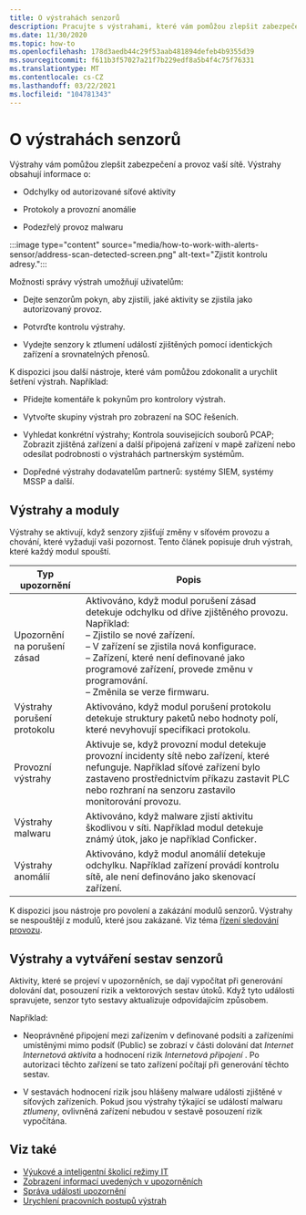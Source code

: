 ```yaml
---
title: O výstrahách senzorů
description: Pracujte s výstrahami, které vám pomůžou zlepšit zabezpečení a provoz vaší sítě.
ms.date: 11/30/2020
ms.topic: how-to
ms.openlocfilehash: 178d3aedb44c29f53aab481894defeb4b9355d39
ms.sourcegitcommit: f611b3f57027a21f7b229edf8a5b4f4c75f76331
ms.translationtype: MT
ms.contentlocale: cs-CZ
ms.lasthandoff: 03/22/2021
ms.locfileid: "104781343"
---
```

# <a name="about-sensor-alerts"></a>O výstrahách senzorů

Výstrahy vám pomůžou zlepšit zabezpečení a provoz vaší sítě. Výstrahy obsahují informace o:

- Odchylky od autorizované síťové aktivity

- Protokoly a provozní anomálie

- Podezřelý provoz malwaru

:::image type="content" source="media/how-to-work-with-alerts-sensor/address-scan-detected-screen.png" alt-text="Zjistit kontrolu adresy.":::

Možnosti správy výstrah umožňují uživatelům:

- Dejte senzorům pokyn, aby zjistili, jaké aktivity se zjistila jako autorizovaný provoz.

- Potvrďte kontrolu výstrahy.

- Vydejte senzory k ztlumení událostí zjištěných pomocí identických zařízení a srovnatelných přenosů.

K dispozici jsou další nástroje, které vám pomůžou zdokonalit a urychlit šetření výstrah. Například:

  - Přidejte komentáře k pokynům pro kontrolory výstrah.

  - Vytvořte skupiny výstrah pro zobrazení na SOC řešeních. 

  - Vyhledat konkrétní výstrahy; Kontrola souvisejících souborů PCAP; Zobrazit zjištěná zařízení a další připojená zařízení v mapě zařízení nebo odesílat podrobnosti o výstrahách partnerským systémům.

  - Dopředné výstrahy dodavatelům partnerů: systémy SIEM, systémy MSSP a další.

## <a name="alerts-and-engines"></a>Výstrahy a moduly

Výstrahy se aktivují, když senzory zjišťují změny v síťovém provozu a chování, které vyžadují vaši pozornost. Tento článek popisuje druh výstrah, které každý modul spouští.

| Typ upozornění | Popis |
|-|-|
| Upozornění na porušení zásad | Aktivováno, když modul porušení zásad detekuje odchylku od dříve zjištěného provozu. Například: <br /> – Zjistilo se nové zařízení.  <br /> – V zařízení se zjistila nová konfigurace. <br /> – Zařízení, které není definované jako programové zařízení, provede změnu v programování. <br /> – Změnila se verze firmwaru. |
| Výstrahy porušení protokolu | Aktivováno, když modul porušení protokolu detekuje struktury paketů nebo hodnoty polí, které nevyhovují specifikaci protokolu. | 
| Provozní výstrahy | Aktivuje se, když provozní modul detekuje provozní incidenty sítě nebo zařízení, které nefunguje. Například síťové zařízení bylo zastaveno prostřednictvím příkazu zastavit PLC nebo rozhraní na senzoru zastavilo monitorování provozu. |
| Výstrahy malwaru | Aktivováno, když malware zjistí aktivitu škodlivou v síti. Například modul detekuje známý útok, jako je například Conficker. |
| Výstrahy anomálií | Aktivováno, když modul anomálií detekuje odchylku. Například zařízení provádí kontrolu sítě, ale není definováno jako skenovací zařízení. |

K dispozici jsou nástroje pro povolení a zakázání modulů senzorů. Výstrahy se nespouštějí z modulů, které jsou zakázané. Viz téma [řízení sledování provozu](how-to-control-what-traffic-is-monitored.md).

## <a name="alerts-and-sensor-reporting"></a>Výstrahy a vytváření sestav senzorů

Aktivity, které se projeví v upozorněních, se dají vypočítat při generování dolování dat, posouzení rizik a vektorových sestav útoků. Když tyto události spravujete, senzor tyto sestavy aktualizuje odpovídajícím způsobem.

Například:

  - Neoprávněné připojení mezi zařízením v definované podsíti a zařízeními umístěnými mimo podsíť (Public) se zobrazí v části dolování dat *Internet Internetová aktivita* a hodnocení rizik *Internetová připojení* . Po autorizaci těchto zařízení se tato zařízení počítají při generování těchto sestav.

  - V sestavách hodnocení rizik jsou hlášeny malware události zjištěné v síťových zařízeních. Pokud jsou výstrahy týkající se událostí malwaru *ztlumeny*, ovlivněná zařízení nebudou v sestavě posouzení rizik vypočítána.

## <a name="see-also"></a>Viz také

- [Výukové a inteligentní školicí režimy IT](how-to-control-what-traffic-is-monitored.md#learning-and-smart-it-learning-modes)
- [Zobrazení informací uvedených v upozorněních](how-to-view-information-provided-in-alerts.md)
- [Správa události upozornění](how-to-manage-the-alert-event.md)
- [Urychlení pracovních postupů výstrah](how-to-accelerate-alert-incident-response.md)
